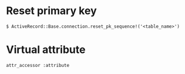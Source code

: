 # Reset primary key

```
$ ActiveRecord::Base.connection.reset_pk_sequence!('<table_name>')
```
# Virtual attribute

```
attr_accessor :attribute

```
